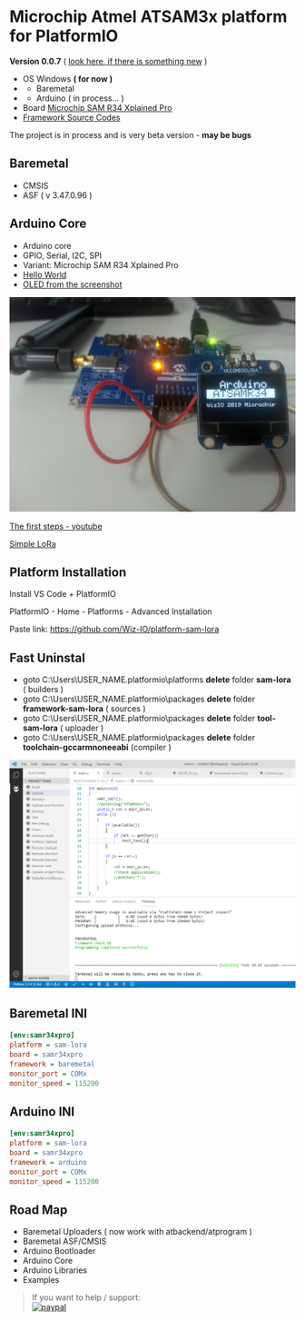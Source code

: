 # Microchip Atmel ATSAM3x platform for PlatformIO

 **Version 0.0.7** ( [look here, if there is something new](https://github.com/Wiz-IO/platform-sam-lora/wiki/VERSION) )
* OS Windows **( for now )** 
* * Baremetal 
* * Arduino ( in process... )
* Board [Microchip SAM R34 Xplained Pro](https://www.microchip.com/DevelopmentTools/ProductDetails/dm320111)
* [Framework Source Codes](https://github.com/Wiz-IO/framework-sam-lora)

The project is in process and is very beta version - **may be bugs** 

## Baremetal
* CMSIS
* ASF ( v 3.47.0.96 )

## Arduino Core
* Arduino core
* GPIO, Serial, I2C, SPI
* Variant: Microchip SAM R34 Xplained Pro
* [Hello World](https://github.com/Wiz-IO/framework-sam-lora/blob/master/examples/arduino_hello_world/)
* [OLED from the screenshot](https://github.com/Wiz-IO/framework-sam-lora/tree/master/examples/arduino_oled_i2c)

![sam](https://raw.githubusercontent.com/Wiz-IO/LIB/master/images/sam34-oled.jpg)

[The first steps - youtube](https://www.youtube.com/watch?v=Bhc3n0Go5KI)

[Simple LoRa](https://www.youtube.com/watch?v=3bJiQ3b2fgA)

## Platform Installation

Install VS Code + PlatformIO

PlatformIO - Home - Platforms - Advanced Installation

Paste link: https://github.com/Wiz-IO/platform-sam-lora

## Fast Uninstal
* goto C:\Users\USER_NAME\.platformio\platforms **delete** folder **sam-lora** ( builders )
* goto C:\Users\USER_NAME\.platformio\packages **delete** folder **framework-sam-lora** ( sources )
* goto C:\Users\USER_NAME\.platformio\packages **delete** folder **tool-sam-lora** ( uploader )
* goto C:\Users\USER_NAME\.platformio\packages **delete** folder **toolchain-gccarmnoneeabi** (compiler )

![sam](https://raw.githubusercontent.com/Wiz-IO/LIB/master/images/sam.png)

## Baremetal INI
```ini
[env:samr34xpro]
platform = sam-lora
board = samr34xpro
framework = baremetal
monitor_port = COMx     
monitor_speed = 115200  
```

## Arduino INI
```ini
[env:samr34xpro]
platform = sam-lora
board = samr34xpro
framework = arduino
monitor_port = COMx     
monitor_speed = 115200  
```

## Road Map
* Baremetal Uploaders ( now work with atbackend/atprogram )
* Baremetal ASF/CMSIS
* Arduino Bootloader
* Arduino Core
* Arduino Libraries
* Examples


>If you want to help / support:   
[![paypal](https://www.paypalobjects.com/en_US/i/btn/btn_donate_SM.gif)](https://www.paypal.com/cgi-bin/webscr?cmd=_s-xclick&hosted_button_id=ESUP9LCZMZTD6)
